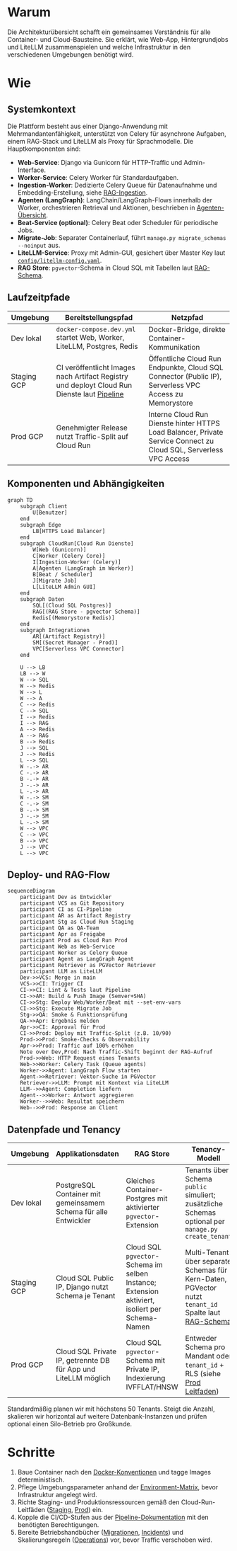 # Warum
Die Architekturübersicht schafft ein gemeinsames Verständnis für alle Container- und Cloud-Bausteine. Sie erklärt, wie Web-App, Hintergrundjobs und LiteLLM zusammenspielen und welche Infrastruktur in den verschiedenen Umgebungen benötigt wird.

# Wie
## Systemkontext
Die Plattform besteht aus einer Django-Anwendung mit Mehrmandantenfähigkeit, unterstützt von Celery für asynchrone Aufgaben, einem RAG-Stack und LiteLLM als Proxy für Sprachmodelle. Die Hauptkomponenten sind:
- **Web-Service**: Django via Gunicorn für HTTP-Traffic und Admin-Interface.
- **Worker-Service**: Celery Worker für Standardaufgaben.
- **Ingestion-Worker**: Dedizierte Celery Queue für Datenaufnahme und Embedding-Erstellung, siehe [RAG-Ingestion](../rag/ingestion.md).
- **Agenten (LangGraph)**: LangChain/LangGraph-Flows innerhalb der Worker, orchestrieren Retrieval und Aktionen, beschrieben in [Agenten-Übersicht](../agents/overview.md).
- **Beat-Service (optional)**: Celery Beat oder Scheduler für periodische Jobs.
- **Migrate-Job**: Separater Containerlauf, führt `manage.py migrate_schemas --noinput` aus.
- **LiteLLM-Service**: Proxy mit Admin-GUI, gesichert über Master Key laut [`config/litellm-config.yaml`](../../config/litellm-config.yaml).
- **RAG Store**: `pgvector`-Schema in Cloud SQL mit Tabellen laut [RAG-Schema](../rag/schema.sql).

## Laufzeitpfade
| Umgebung | Bereitstellungspfad | Netzpfad |
| --- | --- | --- |
| Dev lokal | `docker-compose.dev.yml` startet Web, Worker, LiteLLM, Postgres, Redis | Docker-Bridge, direkte Container-Kommunikation |
| Staging GCP | CI veröffentlicht Images nach Artifact Registry und deployt Cloud Run Dienste laut [Pipeline](../cicd/pipeline.md) | Öffentliche Cloud Run Endpunkte, Cloud SQL Connector (Public IP), Serverless VPC Access zu Memorystore |
| Prod GCP | Genehmigter Release nutzt Traffic-Split auf Cloud Run | Interne Cloud Run Dienste hinter HTTPS Load Balancer, Private Service Connect zu Cloud SQL, Serverless VPC Access |

## Komponenten und Abhängigkeiten
```mermaid
graph TD
    subgraph Client
        U[Benutzer]
    end
    subgraph Edge
        LB[HTTPS Load Balancer]
    end
    subgraph CloudRun[Cloud Run Dienste]
        W[Web (Gunicorn)]
        C[Worker (Celery Core)]
        I[Ingestion-Worker (Celery)]
        A[Agenten (LangGraph im Worker)]
        B[Beat / Scheduler]
        J[Migrate Job]
        L[LiteLLM Admin GUI]
    end
    subgraph Daten
        SQL[(Cloud SQL Postgres)]
        RAG[(RAG Store - pgvector Schema)]
        Redis[(Memorystore Redis)]
    end
    subgraph Integrationen
        AR[(Artifact Registry)]
        SM[(Secret Manager - Prod)]
        VPC[Serverless VPC Connector]
    end

    U --> LB
    LB --> W
    W --> SQL
    W --> Redis
    W --> L
    W --> A
    C --> Redis
    C --> SQL
    I --> Redis
    I --> RAG
    A --> Redis
    A --> RAG
    B --> Redis
    J --> SQL
    J --> Redis
    L --> SQL
    W -.-> AR
    C -.-> AR
    B -.-> AR
    J -.-> AR
    L -.-> AR
    W -.-> SM
    C -.-> SM
    B -.-> SM
    J -.-> SM
    L -.-> SM
    W --> VPC
    C --> VPC
    B --> VPC
    J --> VPC
    L --> VPC
```

## Deploy- und RAG-Flow
```mermaid
sequenceDiagram
    participant Dev as Entwickler
    participant VCS as Git Repository
    participant CI as CI-Pipeline
    participant AR as Artifact Registry
    participant Stg as Cloud Run Staging
    participant QA as QA-Team
    participant Apr as Freigabe
    participant Prod as Cloud Run Prod
    participant Web as Web-Service
    participant Worker as Celery Queue
    participant Agent as LangGraph Agent
    participant Retriever as PGVector Retriever
    participant LLM as LiteLLM
    Dev->>VCS: Merge in main
    VCS->>CI: Trigger CI
    CI->>CI: Lint & Tests laut Pipeline
    CI->>AR: Build & Push Image (Semver+SHA)
    CI->>Stg: Deploy Web/Worker/Beat mit --set-env-vars
    CI->>Stg: Execute Migrate Job
    Stg->>QA: Smoke & Funktionsprüfung
    QA->>Apr: Ergebnis melden
    Apr->>CI: Approval für Prod
    CI->>Prod: Deploy mit Traffic-Split (z.B. 10/90)
    Prod->>Prod: Smoke-Checks & Observability
    Apr->>Prod: Traffic auf 100% erhöhen
    Note over Dev,Prod: Nach Traffic-Shift beginnt der RAG-Aufruf
    Prod->>Web: HTTP Request eines Tenants
    Web->>Worker: Celery Task (Queue agents)
    Worker->>Agent: LangGraph Flow starten
    Agent->>Retriever: Vektor-Suche in PGVector
    Retriever->>LLM: Prompt mit Kontext via LiteLLM
    LLM-->>Agent: Completion liefern
    Agent-->>Worker: Antwort aggregieren
    Worker-->>Web: Resultat speichern
    Web-->>Prod: Response an Client
```

## Datenpfade und Tenancy
| Umgebung | Applikationsdaten | RAG Store | Tenancy-Modell |
| --- | --- | --- | --- |
| Dev lokal | PostgreSQL Container mit gemeinsamem Schema für alle Entwickler | Gleiches Container-Postgres mit aktivierter `pgvector`-Extension | Tenants über Schema `public` simuliert; zusätzliche Schemas optional per `manage.py create_tenant` |
| Staging GCP | Cloud SQL Public IP, Django nutzt Schema je Tenant | Cloud SQL `pgvector`-Schema im selben Instance; Extension aktiviert, isoliert per Schema-Namen | Multi-Tenant über separate Schemas für Kern-Daten, PGVector nutzt `tenant_id` Spalte laut [RAG-Schema](../rag/schema.sql) |
| Prod GCP | Cloud SQL Private IP, getrennte DB für App und LiteLLM möglich | Cloud SQL `pgvector`-Schema mit Private IP, Indexierung IVFFLAT/HNSW | Entweder Schema pro Mandant oder `tenant_id` + RLS (siehe [Prod Leitfaden](../cloud/gcp-prod.md)) |

Standardmäßig planen wir mit höchstens 50 Tenants. Steigt die Anzahl, skalieren wir horizontal auf weitere Datenbank-Instanzen und prüfen optional einen Silo-Betrieb pro Großkunde.

# Schritte
1. Baue Container nach den [Docker-Konventionen](../docker/conventions.md) und tagge Images deterministisch.
2. Pflege Umgebungsparameter anhand der [Environment-Matrix](../environments/matrix.md), bevor Infrastruktur angelegt wird.
3. Richte Staging- und Produktionsressourcen gemäß den Cloud-Run-Leitfäden ([Staging](../cloud/gcp-staging.md), [Prod](../cloud/gcp-prod.md)) ein.
4. Kopple die CI/CD-Stufen aus der [Pipeline-Dokumentation](../cicd/pipeline.md) mit den benötigten Berechtigungen.
5. Bereite Betriebshandbücher ([Migrationen](../runbooks/migrations.md), [Incidents](../runbooks/incidents.md)) und Skalierungsregeln ([Operations](../operations/scaling.md)) vor, bevor Traffic verschoben wird.

